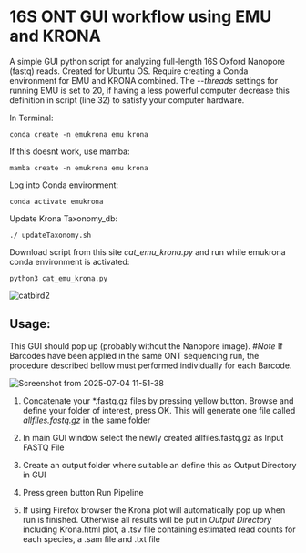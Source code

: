 # **16S ONT GUI workflow using EMU and KRONA**

A simple GUI python script for analyzing full-length 16S Oxford Nanopore (fastq) reads. Created for Ubuntu OS. Require creating a Conda environment for EMU and KRONA combined. The _--threads_ settings for running EMU is set to 20, if having a less powerful computer decrease this definition in script (line 32) to satisfy your computer hardware.

In Terminal:

```
conda create -n emukrona emu krona
```

If this doesnt work, use mamba:

```
mamba create -n emukrona emu krona
```

Log into Conda environment:

```
conda activate emukrona
```

Update Krona Taxonomy_db:

```
./ updateTaxonomy.sh
```

Download script from this site _cat_emu_krona.py_ and run while emukrona conda environment is activated:

```
python3 cat_emu_krona.py
```

![catbird2](https://github.com/user-attachments/assets/2fdec70a-640e-4f46-84bd-2101f99cc167)

## **Usage:**

This GUI should pop up (probably without the Nanopore image). _#Note_ If Barcodes have been applied in the same ONT sequencing run, the procedure described bellow must performed individually for each Barcode.

![Screenshot from 2025-07-04 11-51-38](https://github.com/user-attachments/assets/ef481fa0-9b5b-4865-a9ee-6351641db740)

1. Concatenate your *.fastq.gz files by pressing yellow button. Browse and define your folder of interest, press OK. This will generate one file called _allfiles.fastq.gz_ in the same folder

2. In main GUI window select the newly created allfiles.fastq.gz as Input FASTQ File

3. Create an output folder where suitable an define this as Output Directory in GUI

4. Press green button Run Pipeline

5. If using Firefox browser the Krona plot will automatically pop up when run is finished. Otherwise all results will be put in _Output Directory_ including Krona.html plot, a .tsv file containing estimated read counts for each species, a .sam file and .txt file
